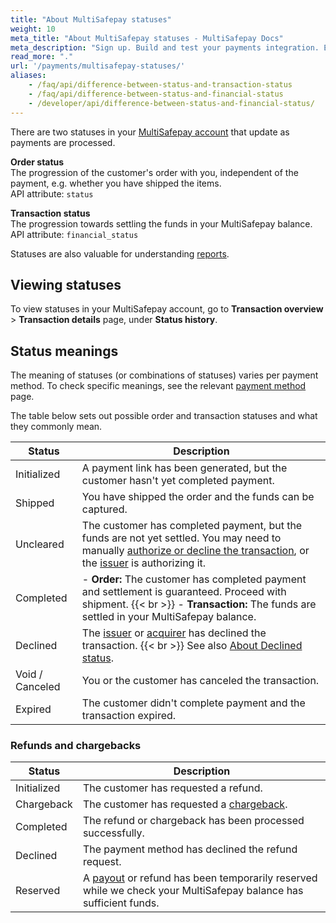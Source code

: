 ```yaml
---
title: "About MultiSafepay statuses"
weight: 10
meta_title: "About MultiSafepay statuses - MultiSafepay Docs"
meta_description: "Sign up. Build and test your payments integration. Explore our products and services. Use our API Reference, SDKs, and wrappers. Get support."
read_more: "."
url: '/payments/multisafepay-statuses/'
aliases:
    - /faq/api/difference-between-status-and-transaction-status
    - /faq/api/difference-between-status-and-financial-status
    - /developer/api/difference-between-status-and-financial-status/
---
```


There are two statuses in your [MultiSafepay account](https://merchant.multisafepay.com/) that update as payments are processed. 

**Order status**  
The progression of the customer's order with you, independent of the payment, e.g. whether you have shipped the items.   
API attribute: `status`

**Transaction status**  
The progression towards settling the funds in your MultiSafepay balance.  
API attribute: `financial_status`

Statuses are also valuable for understanding [reports](/business/accounting/reports/).

## Viewing statuses

To view statuses in your MultiSafepay account, go to **Transaction overview** > **Transaction details** page, under **Status history**. 

## Status meanings

The meaning of statuses (or combinations of statuses) varies per payment method. To check specific meanings, see the relevant [payment method](/payments/methods/) page. 

The table below sets out possible order and transaction statuses and what they commonly mean.

| Status | Description |
|---|---|
| Initialized | A payment link has been generated, but the customer hasn't yet completed payment. |
| Shipped | You have shipped the order and the funds can be captured. |
| Uncleared | The customer has completed payment, but the funds are not yet settled. You may need to manually [authorize or decline the transaction](/faq/finance/evaluating-uncleared-card-transactions/), or the [issuer](/getting-started/glossary/#issuer) is authorizing it. |
| Completed | - **Order:** The customer has completed payment and settlement is guaranteed. Proceed with shipment. {{< br >}} - **Transaction:** The funds are settled in your MultiSafepay balance. |
| Declined | The [issuer](/getting-started/glossary/#issuer) or [acquirer](/getting-started/glossary/#acquirer) has declined the transaction. {{< br >}} See also [About Declined status](/payments/methods/credit-and-debit-cards/user-guide/declined-status/). |
| Void / Canceled | You or the customer has canceled the transaction. |
| Expired | The customer didn't complete payment and the transaction expired. |

### Refunds and chargebacks

| Status | Description |
|---|---|
|Initialized | The customer has requested a refund.|
| Chargeback | The customer has requested a [chargeback](/payments/chargebacks/).|
| Completed | The refund or chargeback has been  processed successfully. |
| Declined | The payment method has declined the refund request. |
| Reserved | A [payout](/account/payouts/) or refund has been temporarily reserved while we check your MultiSafepay balance has sufficient funds. |




